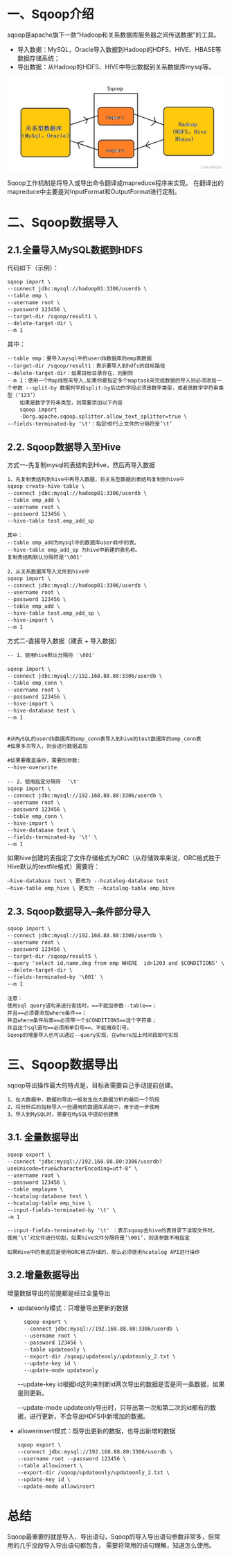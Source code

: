 # 一、Sqoop介绍
sqoop是apache旗下一款“Hadoop和关系数据库服务器之间传送数据”的工具。
- 导入数据：MySQL，Oracle导入数据到Hadoop的HDFS、HIVE、HBASE等数据存储系统；
- 导出数据：从Hadoop的HDFS、HIVE中导出数据到关系数据库mysql等。

![sqoop作用](../img/15/sqoopFunc01.png)

Sqoop工作机制是将导入或导出命令翻译成mapreduce程序来实现。
在翻译出的mapreduce中主要是对InputFormat和OutputFormat进行定制。

# 二、Sqoop数据导入
## 2.1.全量导入MySQL数据到HDFS
代码如下（示例）：
```text
sqoop import \
--connect jdbc:mysql://hadoop01:3306/userdb \
--table emp \
--username root \
--password 123456 \
--target-dir /sqoop/result1 \
--delete-target-dir \
--m 1
```
其中：
```text
--table emp：要导入mysql中的userdb数据库的emp表数据
--target-dir /sqoop/result1：表示要导入到hdfs的目标路径
--delete-target-dir：如果目标目录存在，则删除
--m 1：使用一个Map线程来导入,如果你要指定多个maptask来完成数据的导入则必须添加一个参数 --split-by 数据列字段split-by后边的字段必须是数字类型，或者是数字字符串类型（‘123’）
    如果是数字字符串类型，则需要添加以下内容
    sqoop import
    -Dorg.apache.sqoop.splitter.allow_text_splitter=true \
--fields-terminated-by '\t'：指定HDFS上文件的分隔符是’\t’
```

## 2.2. Sqoop数据导入至Hive
方式一-先复制mysql的表结构到Hive，然后再导入数据
```text
1、先复制表结构到hive中再导入数据，将关系型数据的表结构复制到hive中
sqoop create-hive-table \
--connect jdbc:mysql://hadoop01:3306/userdb \
--table emp_add \
--username root \
--password 123456 \
--hive-table test.emp_add_sp

其中：
--table emp_add为mysql中的数据库userdb中的表。   
--hive-table emp_add_sp 为hive中新建的表名称。
复制表结构默认分隔符是'\001'

2、从关系数据库导入文件到hive中
sqoop import \
--connect jdbc:mysql://hadoop01:3306/userdb \
--username root \
--password 123456 \
--table emp_add \
--hive-table test.emp_add_sp \
--hive-import \
--m 1
```

方式二-直接导入数据（建表 + 导入数据）
```text
-- 1、使用hive默认分隔符 '\001'

sqoop import \
--connect jdbc:mysql://192.168.88.80:3306/userdb \
--table emp_conn \
--username root \
--password 123456 \
--hive-import \
--hive-database test \
--m 1


#从MySQL的userdb数据库的emp_conn表导入到hive的test数据库的emp_conn表
#如果多次导入，则会进行数据追加

#如果要覆盖操作，需要加参数:
--hive-overwrite

-- 2、使用指定分隔符  '\t'
sqoop import \
--connect jdbc:mysql://192.168.88.80:3306/userdb \
--username root \
--password 123456 \
--table emp_conn \
--hive-import \
--hive-database test \
--fields-terminated-by '\t' \
--m 1
```

如果hive创建的表指定了文件存储格式为ORC（从存储效率来说，ORC格式胜于Hive默认的textfile格式）需要将：
```text
–hive-database test \ 更改为 --hcatalog-database test
–hive-table emp_hive \ 更改为 --hcatalog-table emp_hive 
```

## 2.3. Sqoop数据导入–条件部分导入
```text
sqoop import \
--connect jdbc:mysql://192.168.88.80:3306/userdb \
--username root \
--password 123456 \
--target-dir /sqoop/result5 \
--query 'select id,name,deg from emp WHERE  id>1203 and $CONDITIONS' \
--delete-target-dir \
--fields-terminated-by '\001' \
--m 1

注意：
使用sql query语句来进行查找时，==不能加参数--table==；
并且==必须要添加where条件==；
并且where条件后面==必须带一个$CONDITIONS==这个字符串；
并且这个sql语句==必须用单引号==，不能用双引号。
Sqoop的增量导入也可以通过--query实现，在where加上时间段即可实现
```

# 三、Sqoop数据导出
sqoop导出操作最大的特点是，目标表需要自己手动提前创建。
```text
1、在大数据中，数据的导出一般发生在大数据分析的最后一个阶段
2、将分析后的指标导入一些通用的数据库系统中，用于进一步使用
3、导入到MySQL时，需要在MySQL中提前创建表
```

## 3.1. 全量数据导出
```text
sqoop export \
--connect "jdbc:mysql://192.168.88.80:3306/userdb? useUnicode=true&characterEncoding=utf-8" \
--username root \
--password 123456 \
--table employee \
--hcatalog-database test \
--hcatalog-table emp_hive \
--input-fields-terminated-by '\t' \
-m 1
```
```text
--input-fields-terminated-by '\t' ：表示sqoop去hive的表目录下读取文件时，
使用’\t’对文件进行切割，如果hive文件分隔符是’\001’，则该参数不用指定

如果Hive中的表底层是使用ORC格式存储的，那么必须使用hcatalog API进行操作
```

## 3.2.增量数据导出
增量数据导出的前提都是经过全量导出

- updateonly模式：只增量导出更新的数据
  ```text
    sqoop export \
    --connect jdbc:mysql://192.168.88.80:3306/userdb \
    --username root \
    --password 123456 \
    --table updateonly \
    --export-dir /sqoop/updateonly/updateonly_2.txt \
    --update-key id \
    --update-mode updateonly
    ```
    --update-key id根据id这列来判断id两次导出的数据是否是同一条数据，如果是则更新。

    --update-mode updateonly导出时，只导出第一次和第二次的id都有的数据，进行更新，不会导出HDFS中新增加的数据。

- allowerinsert模式：既导出更新的数据，也导出新增的数据
    ```text
    sqoop export \
    --connect jdbc:mysql://192.168.88.80:3306/userdb \
    --username root --password 123456 \
    --table allowinsert \
    --export-dir /sqoop/updateonly/updateonly_2.txt \
    --update-key id \
    --update-mode allowinsert
    ```

# 总结
Sqoop最重要的就是导入、导出语句，Sqoop的导入导出语句参数非常多，但常用的几乎没段导入导出语句都包含，
需要将常用的语句理解，知道怎么使用。
